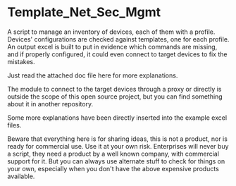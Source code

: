 # Template_Net_Sec_Mgmt
A script to manage an inventory of devices, each of them with a profile. Devices' configurations are checked against templates, one for each profile. An output excel is built to put in evidence which commands are missing, and if properly configured, it could even connect to target devices to fix the mistakes.

Just read the attached doc file here for more explanations.

The module to connect to the target devices through a proxy or directly is outside the scope of this open source project, but you can find something about it in another repository.

Some more explanations have been directly inserted into the example excel files.

Beware that everything here is for sharing ideas, this is not a product, nor is ready for commercial use. Use it at your own risk. Enterprises will never buy a script, they need a product by a well known company, with commercial support for it. But you can always use alternate stuff to check for things on your own, especially when you don't have the above expensive products available.
